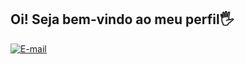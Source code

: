 <h2>Oi! Seja bem-vindo ao meu perfil🖐️</h2>

[![E-mail ](https://img.shields.io/badge/Gmail-D14836?style=for-the-badge&logo=gmail&logoColor=white)](https://criarmeulink.com.br/u/1708646154)
